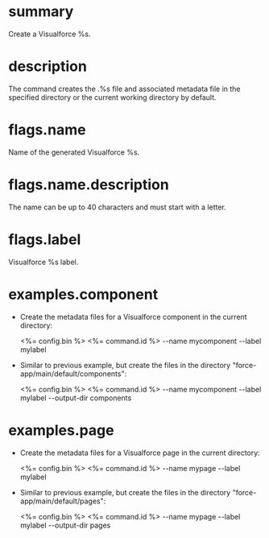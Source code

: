 # summary

Create a Visualforce %s.

# description

The command creates the .%s file and associated metadata file in the specified directory or the current working directory by default.

# flags.name

Name of the generated Visualforce %s.

# flags.name.description

The name can be up to 40 characters and must start with a letter.

# flags.label

Visualforce %s label.

# examples.component

- Create the metadata files for a Visualforce component in the current directory:

  <%= config.bin %> <%= command.id %> --name mycomponent --label mylabel

- Similar to previous example, but create the files in the directory "force-app/main/default/components":

  <%= config.bin %> <%= command.id %> --name mycomponent --label mylabel --output-dir components

# examples.page

- Create the metadata files for a Visualforce page in the current directory:

  <%= config.bin %> <%= command.id %> --name mypage --label mylabel

- Similar to previous example, but create the files in the directory "force-app/main/default/pages":

  <%= config.bin %> <%= command.id %> --name mypage --label mylabel --output-dir pages

